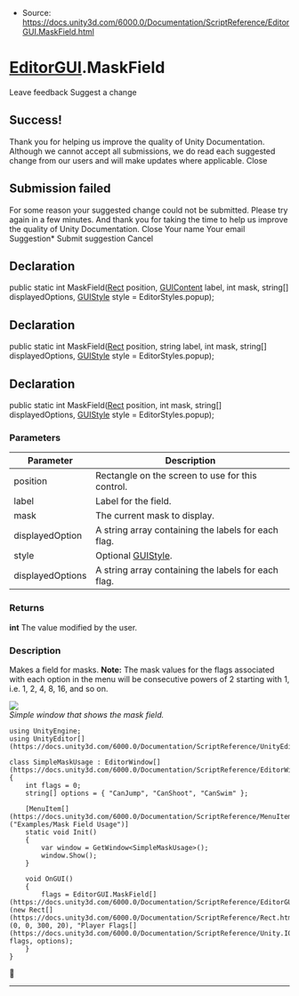 * Source: https://docs.unity3d.com/6000.0/Documentation/ScriptReference/EditorGUI.MaskField.html

#  [EditorGUI](https://docs.unity3d.com/6000.0/Documentation/ScriptReference/EditorGUI.html).MaskField
Leave feedback
Suggest a change
## Success!
Thank you for helping us improve the quality of Unity Documentation. Although we cannot accept all submissions, we do read each suggested change from our users and will make updates where applicable.
Close
## Submission failed
For some reason your suggested change could not be submitted. Please <a>try again</a> in a few minutes. And thank you for taking the time to help us improve the quality of Unity Documentation.
Close
Your name Your email Suggestion* Submit suggestion
Cancel
## Declaration
public static int MaskField([Rect](https://docs.unity3d.com/6000.0/Documentation/ScriptReference/Rect.html) position, [GUIContent](https://docs.unity3d.com/6000.0/Documentation/ScriptReference/GUIContent.html) label, int mask, string[] displayedOptions, [GUIStyle](https://docs.unity3d.com/6000.0/Documentation/ScriptReference/GUIStyle.html) style = EditorStyles.popup); 
## Declaration
public static int MaskField([Rect](https://docs.unity3d.com/6000.0/Documentation/ScriptReference/Rect.html) position, string label, int mask, string[] displayedOptions, [GUIStyle](https://docs.unity3d.com/6000.0/Documentation/ScriptReference/GUIStyle.html) style = EditorStyles.popup); 
## Declaration
public static int MaskField([Rect](https://docs.unity3d.com/6000.0/Documentation/ScriptReference/Rect.html) position, int mask, string[] displayedOptions, [GUIStyle](https://docs.unity3d.com/6000.0/Documentation/ScriptReference/GUIStyle.html) style = EditorStyles.popup); 
### Parameters
Parameter | Description  
---|---  
position | Rectangle on the screen to use for this control.  
label | Label for the field.  
mask | The current mask to display.  
displayedOption | A string array containing the labels for each flag.  
style | Optional [GUIStyle](https://docs.unity3d.com/6000.0/Documentation/ScriptReference/GUIStyle.html).  
displayedOptions | A string array containing the labels for each flag.  
### Returns
**int** The value modified by the user. 
### Description
Makes a field for masks.
**Note:** The mask values for the flags associated with each option in the menu will be consecutive powers of 2 starting with 1, i.e. 1, 2, 4, 8, 16, and so on.  
  
![](https://docs.unity3d.com/6000.0/Documentation/StaticFiles/ScriptRefImages/MaskField.png)  
_Simple window that shows the mask field._
```
using UnityEngine;
using UnityEditor[](https://docs.unity3d.com/6000.0/Documentation/ScriptReference/UnityEditor.html);  
  
class SimpleMaskUsage : EditorWindow[](https://docs.unity3d.com/6000.0/Documentation/ScriptReference/EditorWindow.html)
{
    int flags = 0;
    string[] options = { "CanJump", "CanShoot", "CanSwim" };  
  
    [MenuItem[](https://docs.unity3d.com/6000.0/Documentation/ScriptReference/MenuItem.html)("Examples/Mask Field Usage")]
    static void Init()
    {
        var window = GetWindow<SimpleMaskUsage>();
        window.Show();
    }  
  
    void OnGUI()
    {
        flags = EditorGUI.MaskField[](https://docs.unity3d.com/6000.0/Documentation/ScriptReference/EditorGUI.MaskField.html)(new Rect[](https://docs.unity3d.com/6000.0/Documentation/ScriptReference/Rect.html)(0, 0, 300, 20), "Player Flags[](https://docs.unity3d.com/6000.0/Documentation/ScriptReference/Unity.IO.LowLevel.Unsafe.AsyncReadManagerMetrics.Flags.html)", flags, options);
    }
}

```

* * *
